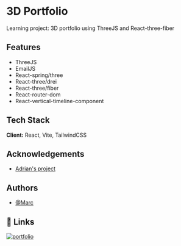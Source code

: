 # 3D Portfolio

Learning project: 3D portfolio using ThreeJS and React-three-fiber

## Features

- ThreeJS
- EmailJS
- React-spring/three
- React-three/drei
- React-three/fiber
- React-router-dom
- React-vertical-timeline-component

## Tech Stack

**Client:** React, Vite, TailwindCSS

## Acknowledgements

- [Adrian's project](https://github.com/adrianhajdin/3D_portfolio)

## Authors

- [@Marc](https://github.com/marcm8793)

## 🔗 Links

[![portfolio](https://img.shields.io/badge/my_portfolio-000?style=for-the-badge&logo=ko-fi&logoColor=white)](https://www.marcmansour.dev/)
